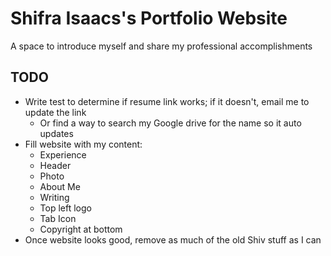 # Shifra Isaacs's Portfolio Website
A space to introduce myself and share my professional accomplishments

## TODO
- Write test to determine if resume link works; if it doesn't, email me to update the link
  - Or find a way to search my Google drive for the name so it auto updates
- Fill website with my content:
  - Experience
  - Header
  - Photo
  - About Me
  - Writing
  - Top left logo
  - Tab Icon
  - Copyright at bottom
- Once website looks good, remove as much of the old Shiv stuff as I can
